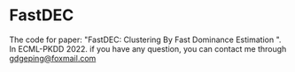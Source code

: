 # FastDEC
The code for paper: "FastDEC: Clustering By Fast Dominance Estimation ". In ECML-PKDD 2022.
if you have any question, you can contact me through gdgeping@foxmail.com
